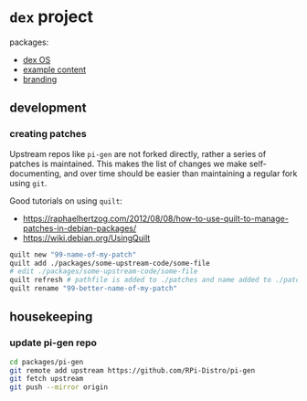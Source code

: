 # `dex` project

packages:

* [dex OS](./packages/dex-os/README.md)
* [example content](./packages/example-content/README.md)
* [branding](./packages/branding/README.md)

## development

### creating patches

Upstream repos like `pi-gen` are not forked directly,
rather a series of patches is maintained.
This makes the list of changes we make self-documenting,
and over time should be easier than maintaining a regular fork using `git`.

Good tutorials on using `quilt`:

* <https://raphaelhertzog.com/2012/08/08/how-to-use-quilt-to-manage-patches-in-debian-packages/>
* <https://wiki.debian.org/UsingQuilt>

```sh
quilt new "99-name-of-my-patch"
quilt add ./packages/some-upstream-code/some-file
# edit ./packages/some-upstream-code/some-file
quilt refresh # pathfile is added to ./patches and name added to ./patches/series 
quilt rename "99-better-name-of-my-patch"
```

## housekeeping

### update pi-gen repo

```sh
cd packages/pi-gen
git remote add upstream https://github.com/RPi-Distro/pi-gen
git fetch upstream
git push --mirror origin
```
